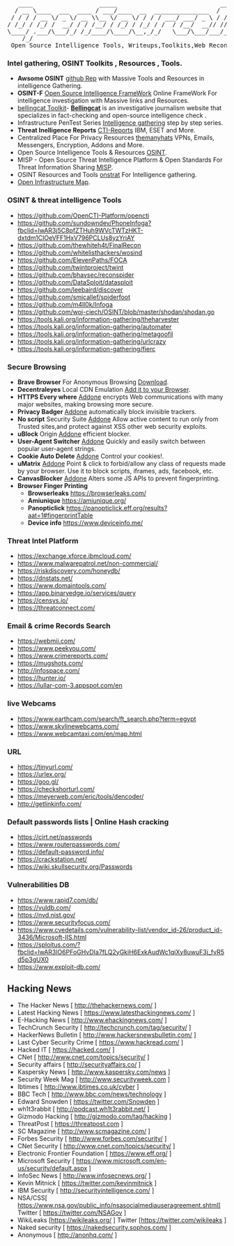 <pre>
   ____                  _____                            ____      __       _____                          
  / __ \____  ___  ____ / ___/____  __  _______________  /  _/___  / /____  / / (_)___ ____  ____  ________ 
 / / / / __ \/ _ \/ __ \\__ \/ __ \/ / / / ___/ ___/ _ \ / // __ \/ __/ _ \/ / / / __ `/ _ \/ __ \/ ___/ _ \
/ /_/ / /_/ /  __/ / / /__/ / /_/ / /_/ / /  / /__/  __// // / / / /_/  __/ / / / /_/ /  __/ / / / /__/  __/
\____/ .___/\___/_/ /_/____/\____/\__,_/_/   \___/\___/___/_/ /_/\__/\___/_/_/_/\__, /\___/_/ /_/\___/\___/ 
    /_/                                                                        /____/                       
 Open Source Intelligence Tools, Writeups,Toolkits,Web Reconnaissance, Other Awesome Represotries and More
</pre>
### Intel gathering, OSINT Toolkits , Resources ,  Tools.
- **Awsome OSINT** [github Rep](https://github.com/jivoi/awesome-osint) with Massive Tools and Resources in intelligence Gathering. 
- **OSINT-F** [Open Source Intelligence FrameWork](https://osintframework.com/) Online FrameWork For intelligence investigation with Massive links and Resources.
- [bellingcat Toolkit](https://docs.google.com/document/d/1BfLPJpRtyq4RFtHJoNpvWQjmGnyVkfE2HYoICKOGguA/mobilebasic#h.53v0mj3zi19x)- [**Bellingcat**](https://www.bellingcat.com/) is an investigative journalism website that specializes in fact-checking and open-source intelligence check .
- Infrastructure PenTest Series [Intelligence gathering](https://github.com/bitvijays/bitvijays.github.io-sphinx/blob/master/docs/LFF-IPS-P1-IntelligenceGathering.rst) step by step series.
- **Threat Inelligence Reports** [CTI-Reports](https://github.com/fdiskyou/threat-INTel) IBM, ESET and More.
- Centralized Place For Privacy Resources [themanyhats](https://themanyhats.club/centralised-place-for-privacy-resources/#osint) VPNs, Emails, Messengers, Encryption, Addons and More.
- 	Open Source Intelligence Tools & Resources [OSINT](https://osint.link/).
- MISP - Open Source Threat Intelligence Platform & Open Standards For Threat Information Sharing [MISP](https://www.misp-project.org/).
- OSINT Resources and Tools [onstrat](http://www.onstrat.com/osint/) For Intelligence gathering.
- [Open Infrastructure Map](https://openinframap.org/?fbclid=IwAR3dbzvC7hblo6SjTHLFKvdKTx4k1C_TGNE_GbuK70nmGRNQD4SF4RiowUk#10.44/30.03/31.2887).
### OSINT & threat intelligence Tools 
- https://github.com/OpenCTI-Platform/opencti
- https://github.com/sundowndev/PhoneInfoga?fbclid=IwAR3j5C8pfZTHuh9WVcTWTzHKT-dxtdm1CIOeVFF1HxV796PCLUs8yzYriAY
- https://github.com/thewhiteh4t/FinalRecon
- https://github.com/whitelisthackers/wosind
- https://github.com/ElevenPaths/FOCA
- https://github.com/twintproject/twint
- https://github.com/bhavsec/reconspider
- https://github.com/DataSploit/datasploit
- https://github.com/leebaird/discover
- https://github.com/smicallef/spiderfoot
- https://github.com/m4ll0k/Infoga
- https://github.com/woj-ciech/OSINT/blob/master/shodan/shodan.go
- https://tools.kali.org/information-gathering/theharvester
- https://tools.kali.org/information-gathering/automater
- https://tools.kali.org/information-gathering/metagoofil
- https://tools.kali.org/information-gathering/urlcrazy
- https://tools.kali.org/information-gathering/fierc
### Secure Browsing
- **Brave Browser** For Anonymous Browsing [Download](https://brave.com/).
- **Decentraleyes** Local CDN Emulation [Add it to your Browser](https://decentraleyes.org/).
- **HTTPS Every where** [Addone](https://www.eff.org/HTTPS-EVERYWHERE) encrypts Web communications with many major websites, making browsing more secure.
- **Privacy Badger** [Addone](https://www.eff.org/privacybadger) automatically block invisible trackers.
- **No script** Security Suite [Addone](https://addons.mozilla.org/en-US/firefox/addon/noscript/) Allow active content to run only from Trusted sites,and protect against XSS other web security exploits.
- **uBlock** Origin [Addone](https://addons.mozilla.org/en-US/firefox/addon/ublock-origin/) efficient blocker.
- **User-Agent Switcher** [Addone](https://addons.mozilla.org/en-US/firefox/addon/user-agent-switcher-revived/) Quickly and easily switch between popular user-agent strings.
- **Cookie Auto Delete** [Addone](https://addons.mozilla.org/en-US/firefox/addon/cookie-autodelete/) Control your cookies!.
- **uMatrix** [Addone](https://addons.mozilla.org/en-US/firefox/addon/umatrix/) Point & click to forbid/allow any class of requests made by your browser. Use it to block scripts, iframes, ads, facebook, etc.
- **CanvasBlocker** [Addone](https://addons.mozilla.org/en-US/firefox/addon/canvasblocker/) Alters some JS APIs to prevent fingerprinting.
- **Browser Finger Printing**
   - **Browserleaks** https://browserleaks.com/
   - **Amiunique** https://amiunique.org/
   - **Panopticlick** https://panopticlick.eff.org/results?aat=1#fingerprintTable
   - **Device info** https://www.deviceinfo.me/
### **Threat Intel Platform**
- https://exchange.xforce.ibmcloud.com/
- https://www.malwarepatrol.net/non-commercial/
- https://riskdiscovery.com/honeydb/
- https://dnstats.net/
- https://www.domaintools.com/
- https://app.binaryedge.io/services/query
- https://censys.io/
- https://threatconnect.com/
### **Email & crime Records Search**
- https://webmii.com/
- https://www.peekyou.com/
- https://www.crimereports.com/
- https://mugshots.com/
- http://infospace.com/
- https://hunter.io/
- https://lullar-com-3.appspot.com/en
### **live Webcams**
- https://www.earthcam.com/search/ft_search.php?term=egypt
- https://www.skylinewebcams.com/
- https://www.webcamtaxi.com/en/map.html
### **URL**
- https://tinyurl.com/
- https://urlex.org/
- https://goo.gl/
- https://checkshorturl.com/
- https://meyerweb.com/eric/tools/dencoder/
- http://getlinkinfo.com/
### **Default passwords lists | Online Hash cracking**
- https://cirt.net/passwords
- https://www.routerpasswords.com/
- https://default-password.info/
- https://crackstation.net/
- https://wiki.skullsecurity.org/Passwords
### **Vulnerabilities DB**
- https://www.rapid7.com/db/
- https://vuldb.com/
- https://nvd.nist.gov/
- https://www.securityfocus.com/
- https://www.cvedetails.com/vulnerability-list/vendor_id-26/product_id-3436/Microsoft-IIS.html
- https://sploitus.com/?fbclid=IwAR3lO6PFoGHvDIa7fLQ2yGkiH6ExkAudWc1qiXy8uwuF3j_fvR5d5p3gUX0
- https://www.exploit-db.com/
## Hacking News 
- The Hacker News [ http://thehackernews.com/ ] 
- Latest Hacking News [ https://www.latesthackingnews.com/ ]
- E-Hacking News [ http://www.ehackingnews.com/ ] 
- TechCrunch Security [ http://techcrunch.com/tag/security/ ]
- HackerNews Bulletin [ http://www.hackersnewsbulletin.com/ ] 
- Last Cyber Security Crime [ https://www.hackread.com/ ] 
- Hacked IT [ https://hacked.com/ ] 
- CNet [ http://www.cnet.com/topics/security/ ] 
- Security affairs [ http://securityaffairs.co/ ]
- Kaspersky News [ http://www.kaspersky.com/news ] 
- Security Week Mag [ http://www.securityweek.com ] 
- Ibtimes  [ http://www.ibtimes.co.uk/cyber ]
- BBC Tech [ http://www.bbc.com/news/technology ] 
- Edward Snowden [ https://twitter.com/Snowden ] 
- wh1t3rabbit [ http://podcast.wh1t3rabbit.net/ ]
- Gizmodo Hacking [ http://gizmodo.com/tag/hacking ]
- ThreatPost [ https://threatpost.com ]
- SC Magazine [ http://www.scmagazine.com/ ]
- Forbes Security [ http://www.forbes.com/security/ ]
- CNet Security [ http://www.cnet.com/topics/security/ ]
- Electronic Frontier Foundation [ https://www.eff.org/ ]
- Microsoft Security [ https://www.microsoft.com/en-us/security/default.aspx  ]
- InfoSec News [ http://www.infosecnews.org/ ]
- Kevin Mitnick [ https://twitter.com/kevinmitnick  ] 
- IBM Security [ http://securityintelligence.com/  ]
- NSA/CSS[ https://www.nsa.gov/public_info/nsasocialmediauseragreement.shtml] Twitter [ https://twitter.com/NSAGov  ]
- WikiLeaks [https://wikileaks.org/  ] Twitter [https://twitter.com/wikileaks  ]
- Naked security  [ https://nakedsecurity.sophos.com/ ]
- Anonymous  [ http://anonhq.com/  ] 


